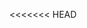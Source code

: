 <<<<<<< HEAD
    <!DOCTYPE html>
    <html lang="en">
    <head>
    <meta charset="UTF-8">
    <title>Document</title>
    </head>
    <style>
    #cont {
    margin-top:100px;
    width: 400px;
    height: 400px;
    border:1px solid black;
    position: relative;
    }
    
    #main {
    width: 400px;
    height: 400px;
    position: relative;
    top:-100px;
    }
    
    .row {
    height: 100px;
    }
    
    .row div {
    width: 98px;
    height: 98px;
    border:1px solid black;
    float: left;
    }
    
    .black {
    background: black;
    }
    
    </style>
    <body>
    <h1>别踩白块</h1>
    <h2 id="sc">0</h2>
    <div id="cont">
    <div id="main"></div>
    </div>
    </body>
    <script>
    var main = document.getElementById('main');
    var clock = null;
    var state = true;
    var speed = 2;
    
    function getStyle(el , attr) {
    return el.currentStyle ? el.currentStyle[attr] : getComputedStyle(el,null)[attr];
    }
    
    // 造div
    function cDiv(className) {
    var div = document.createElement('div');
    
    if(className) {
    div.className = className;
    }
    
    return div;
    }
    
    
    // 造一行,即连造4个小div
    function cRow() {
    // 造一个0-3之间的随机数
    var ind = Math.floor(Math.random()*4);
    
    // 造一个行div
    var row = cDiv('row');
    
    for(var i=0; i<4; i++) {
    if(i == ind) {
    row.appendChild(cDiv('black'));
    } else {
    row.appendChild(cDiv());
    }
    }
    
    // 把行row塞到main里
    if(main.firstChild) {
    main.insertBefore(row , main.firstChild);
    }else {
    main.appendChild(row);
    }
    }
    
    function move() {
    var top = getStyle(main , 'top');
    top = parseInt(top) + speed;
    
    main.style.top = top + 'px'
    if(top > 0){
    cRow();
    main.style.top = '-100px';
    
    // 判断最后一行是否含有黑块
    if(main.lastChild.pass == undefined) {
    fail();
    }
    }
    
    if(main.children.length>=5) {
    main.removeChild(main.lastChild);
    }
    }
    
    function init() {
    for(var i=0; i<4; i++) {
    cRow();
    }
    
    main.onclick = function(ev) {
    ev.target = ev.target || ev.srcElement;
    
    if(state == false) {
    alert('重开一局吧');
    } else if(ev.target.className == '') {
    fail();
    } else {
    ev.target.className = '';
    ev.target.parentNode.pass = true;
    var score = document.getElementById('sc');
    var sc = parseInt(score.innerHTML)+1;
    
    score.innerHTML = sc;
    
    if(sc%10==0) {
    speed +=2;
    }
    
    }
    }
    
    clock = window.setInterval('move();' , 40);
    }
    
    
    function fail() {
    clearInterval(clock);
    state = false;
    alert('输了');
    }
    
    init();
    
    </script>
    </html>



=======
    <!DOCTYPE html>
    <html lang="en">
    <head>
    <meta charset="UTF-8">
    <title>Document</title>
    </head>
    <style>
    #cont {
    margin-top:100px;
    width: 400px;
    height: 400px;
    border:1px solid black;
    position: relative;
    overflow:hidden;
    }
    
    #main {
    width: 400px;
    height: 400px;
    position: relative;
    top:-100px;
    }
    
    .row {
    height: 100px;
    }
    
    .row div {
    width: 98px;
    height: 98px;
    border:1px solid black;
    float: left;
    }
    
    .black {
    background: black;
    }
    
    </style>
    <body>
    <h1>别踩白块</h1>
    <h2 id="sc">0</h2>
    <div id="cont">
    <div id="main"></div>
    </div>
    </body>
    <script>
    var main = document.getElementById('main');
    var clock = null;
    var state = true;
    var speed = 2;
    
    function getStyle(el , attr) {
    return el.currentStyle ? el.currentStyle[attr] : getComputedStyle(el,null)[attr];
    }
    
    // 造div
    function cDiv(className) {
    var div = document.createElement('div');
    
    if(className) {
    div.className = className;
    }
    
    return div;
    }
    
    
    // 造一行,即连造4个小div
    function cRow() {
    // 造一个0-3之间的随机数
    var ind = Math.floor(Math.random()*4);
    
    // 造一个行div
    var row = cDiv('row');
    
    for(var i=0; i<4; i++) {
    if(i == ind) {
    row.appendChild(cDiv('black'));
    } else {
    row.appendChild(cDiv());
    }
    }
    
    // 把行row塞到main里
    if(main.firstChild) {
    main.insertBefore(row , main.firstChild);
    }else {
    main.appendChild(row);
    }
    }
    
    function move() {
    var top = getStyle(main , 'top');
    top = parseInt(top) + speed;
    
    main.style.top = top + 'px'
    if(top > 0){
    cRow();
    main.style.top = '-100px';
    
    // 判断最后一行是否含有黑块
    if(main.lastChild.pass == undefined) {
    fail();
    }
    }
    
    if(main.children.length>=5) {
    main.removeChild(main.lastChild);
    }
    }
    
    function init() {
    for(var i=0; i<4; i++) {
    cRow();
    }
    
    main.onclick = function(ev) {
    ev.target = ev.target || ev.srcElement;
    
    if(state == false) {
    alert('重开一局吧');
    } else if(ev.target.className == '') {
    fail();
    } else {
    ev.target.className = '';
    ev.target.parentNode.pass = true;
    var score = document.getElementById('sc');
    var sc = parseInt(score.innerHTML)+1;
    
    score.innerHTML = sc;
    
    if(sc%10==0) {
    speed +=2;
    }
    
    }
    }
    
    clock = window.setInterval('move();' , 40);
    }
    
    
    function fail() {
    clearInterval(clock);
    state = false;
    alert('输了');
    }
    
    init();
    
    </script>
    </html>



>>>>>>> origin/master

